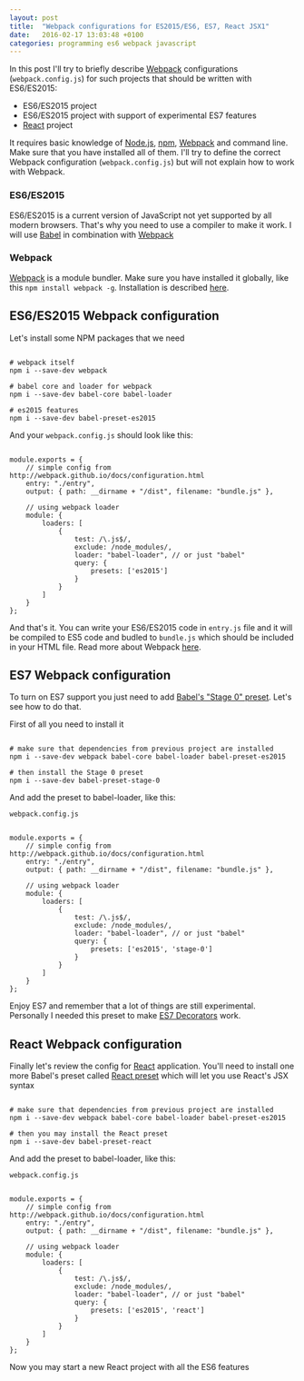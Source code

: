 ```yaml
---
layout: post
title:  "Webpack configurations for ES2015/ES6, ES7, React JSX1"
date:   2016-02-17 13:03:48 +0100
categories: programming es6 webpack javascript
---
```


In this post I'll try to briefly describe [Webpack] configurations (`webpack.config.js`) for such projects 
that should be written with ES6/ES2015:

* ES6/ES2015 project
* ES6/ES2015 project with support of experimental ES7 features
* [React] project

It requires basic knowledge of [Node.js], [npm], [Webpack] and command line. Make sure that you have installed all of them.
I'll try to define the correct Webpack configuration (`webpack.config.js`) but will not explain how to work with Webpack.


### ES6/ES2015
ES6/ES2015 is a current version of JavaScript not yet supported by all modern browsers. 
That's why you need to use a compiler to make it work. I will use [Babel] in combination with [Webpack]

### Webpack
[Webpack] is a module bundler. Make sure you have installed it globally, like this `npm install webpack -g`. 
Installation is described [here](http://webpack.github.io/docs/installation.html).


## ES6/ES2015 Webpack configuration

Let's install some NPM packages that we need

<pre><code class="language-bash">
# webpack itself
npm i --save-dev webpack

# babel core and loader for webpack
npm i --save-dev babel-core babel-loader

# es2015 features
npm i --save-dev babel-preset-es2015
</code></pre>

And your `webpack.config.js` should look like this:

<pre class='line-numbers' data-line='10-17'><code class="language-javascript">
module.exports = {
    // simple config from http://webpack.github.io/docs/configuration.html
    entry: "./entry",
    output: { path: __dirname + "/dist", filename: "bundle.js" },

    // using webpack loader
    module: {
        loaders: [
            {
                test: /\.js$/,
                exclude: /node_modules/,
                loader: "babel-loader", // or just "babel"
                query: {
                    presets: ['es2015']
                }
            }
        ]
    }
};
</code></pre>

And that's it. You can write your ES6/ES2015 code in `entry.js` file and it will be compiled to ES5 code 
and budled to `bundle.js` which should be included in your HTML file. Read more about Webpack [here](http://webpack.github.io/docs/).


## ES7 Webpack configuration
To turn on ES7 support you just need to add [Babel's "Stage 0" preset](https://babeljs.io/docs/plugins/preset-stage-0/).
Let's see how to do that.

First of all you need to install it

<pre><code class="language-bash">
# make sure that dependencies from previous project are installed
npm i --save-dev webpack babel-core babel-loader babel-preset-es2015

# then install the Stage 0 preset
npm i --save-dev babel-preset-stage-0
</code></pre>

And add the preset to babel-loader, like this:

`webpack.config.js`

<pre class='line-numbers' data-line='15'><code class="language-javascript">
module.exports = {
    // simple config from http://webpack.github.io/docs/configuration.html
    entry: "./entry",
    output: { path: __dirname + "/dist", filename: "bundle.js" },

    // using webpack loader
    module: {
        loaders: [
            {
                test: /\.js$/,
                exclude: /node_modules/,
                loader: "babel-loader", // or just "babel"
                query: {
                    presets: ['es2015', 'stage-0']
                }
            }
        ]
    }
};
</code></pre>

Enjoy ES7 and remember that a lot of things are still experimental. Personally I needed this preset to make 
[ES7 Decorators](https://medium.com/google-developers/exploring-es7-decorators-76ecb65fb841) work.


## React Webpack configuration

Finally let's review the config for [React] application.
You'll need to install one more Babel's preset called [React preset](https://babeljs.io/docs/plugins/preset-react/) 
which will let you use React's JSX syntax

<pre><code class="language-bash">
# make sure that dependencies from previous project are installed
npm i --save-dev webpack babel-core babel-loader babel-preset-es2015

# then you may install the React preset
npm i --save-dev babel-preset-react
</code></pre>

And add the preset to babel-loader, like this:

`webpack.config.js`

<pre class='line-numbers' data-line='15'><code class="language-javascript">
module.exports = {
    // simple config from http://webpack.github.io/docs/configuration.html
    entry: "./entry",
    output: { path: __dirname + "/dist", filename: "bundle.js" },

    // using webpack loader
    module: {
        loaders: [
            {
                test: /\.js$/,
                exclude: /node_modules/,
                loader: "babel-loader", // or just "babel"
                query: {
                    presets: ['es2015', 'react']
                }
            }
        ]
    }
};
</code></pre>

Now you may start a new React project with all the ES6 features 



[Webpack]: https://webpack.github.io
[Node.js]: https://nodejs.org
[npm]: https://npmjs.com
[Babel]: https://babeljs.io
[React]: https://facebook.github.io/react